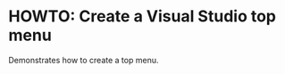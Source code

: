 HOWTO: Create a Visual Studio top menu
======================================

Demonstrates how to create a top menu.